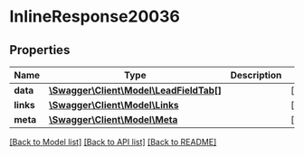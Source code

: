 # InlineResponse20036

## Properties
Name | Type | Description | Notes
------------ | ------------- | ------------- | -------------
**data** | [**\Swagger\Client\Model\LeadFieldTab[]**](LeadFieldTab.md) |  | [optional] 
**links** | [**\Swagger\Client\Model\Links**](Links.md) |  | [optional] 
**meta** | [**\Swagger\Client\Model\Meta**](Meta.md) |  | [optional] 

[[Back to Model list]](../README.md#documentation-for-models) [[Back to API list]](../README.md#documentation-for-api-endpoints) [[Back to README]](../README.md)


